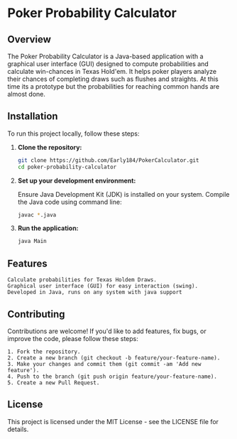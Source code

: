 # Poker Probability Calculator

## Overview
The Poker Probability Calculator is a Java-based application with a graphical user interface (GUI) designed to compute probabilities and calculate win-chances in Texas Hold'em. It helps poker players analyze their chances of completing draws such as flushes and straights. At this time its a prototype but the probabilities for reaching common hands are almost done.

## Installation
To run this project locally, follow these steps:

1. **Clone the repository:**
   ```bash
   git clone https://github.com/Early184/PokerCalculator.git
   cd poker-probability-calculator

2. **Set up your development environment:**

    Ensure Java Development Kit (JDK) is installed on your system.
    Compile the Java code using command line:
    ```bash
    javac *.java
3. **Run the application:**
    ```bash
    java Main

## Features

    Calculate probabilities for Texas Holdem Draws.
    Graphical user interface (GUI) for easy interaction (swing).
    Developed in Java, runs on any system with java support


## Contributing
Contributions are welcome! If you'd like to add features, fix bugs, or improve the code, please follow these steps:

    1. Fork the repository.
    2. Create a new branch (git checkout -b feature/your-feature-name).
    3. Make your changes and commit them (git commit -am 'Add new feature').
    4. Push to the branch (git push origin feature/your-feature-name).
    5. Create a new Pull Request.

## License
This project is licensed under the MIT License - see the LICENSE file for details.
